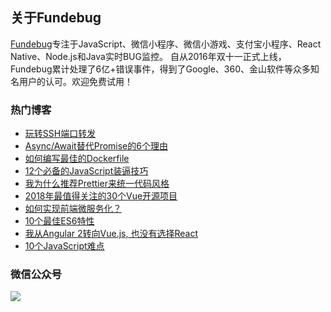## 关于Fundebug

[Fundebug](https://www.fundebug.com/)专注于JavaScript、微信小程序、微信小游戏、支付宝小程序、React Native、Node.js和Java实时BUG监控。 自从2016年双十一正式上线，Fundebug累计处理了6亿+错误事件，得到了Google、360、金山软件等众多知名用户的认可。欢迎免费试用！

### 热门博客

- [玩转SSH端口转发](https://blog.fundebug.com/2017/04/24/ssh-port-forwarding/)
- [Async/Await替代Promise的6个理由](https://blog.fundebug.com/2017/04/04/nodejs-async-await/)
- [如何编写最佳的Dockerfile](https://blog.fundebug.com/2017/05/15/write-excellent-dockerfile/)
- [12个必备的JavaScript装逼技巧](https://blog.fundebug.com/2017/07/06/12-tricks-that-js-rocks/)
- [我为什么推荐Prettier来统一代码风格](https://blog.fundebug.com/2017/10/23/format-code-use-Prettier/)
- [2018年最值得关注的30个Vue开源项目](https://blog.fundebug.com/2018/05/29/30-amazing-vuejs-open-source/)
- [如何实现前端微服务化？](https://blog.fundebug.com/2017/08/02/micro_frontend_development/)
- [10个最佳ES6特性](https://blog.fundebug.com/2017/08/21/10-best-es6-feature/)
- [我从Angular 2转向Vue.js, 也没有选择React](https://blog.fundebug.com/2017/09/20/why-we-moved-from-angular2-to-vue/)
- [10个JavaScript难点](https://blog.fundebug.com/2017/07/17/10-javascript-difficulties/)

### 微信公众号

![](https://image.fundebug.com/weixin_small.png)
